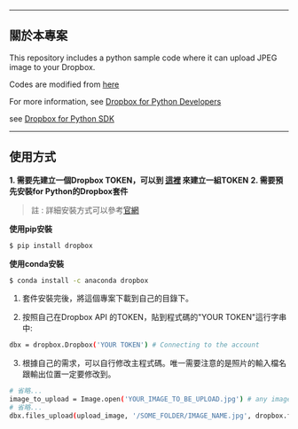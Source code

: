 ----
## 關於本專案

This repository includes a python sample code where it can upload JPEG image to your Dropbox.

Codes are modified from [here](https://stackoverflow.com/questions/57286114/how-to-upload-an-image-on-dropbox-using-its-api-v2-in-python)

For more information,
see [Dropbox for Python Developers](https://www.dropbox.com/developers/documentation/python)

see [Dropbox for Python SDK](https://dropbox-sdk-python.readthedocs.io/en/latest/)

----
## 使用方式
**1. 需要先建立一個Dropbox TOKEN，可以到 [這裡](https://www.dropbox.com/developers/apps) 來建立一組TOKEN**
**2. 需要預先安裝for Python的Dropbox套件**

>註 : 詳細安裝方式可以參考[官網](https://www.dropbox.com/developers/documentation/python#install)

**使用pip安裝**
```bash
$ pip install dropbox
```

**使用conda安裝**
```bash
$ conda install -c anaconda dropbox
```

1. 套件安裝完後，將這個專案下載到自己的目錄下。

2. 按照自己在Dropbox API 的TOKEN，貼到程式碼的"YOUR TOKEN"這行字串中:
```bash
dbx = dropbox.Dropbox('YOUR TOKEN') # Connecting to the account
```

3. 根據自己的需求，可以自行修改主程式碼。唯一需要注意的是照片的輸入檔名跟輸出位置一定要修改到。
```bash
# 省略...
image_to_upload = Image.open('YOUR_IMAGE_TO_BE_UPLOAD.jpg') # any image
# 省略...
dbx.files_upload(upload_image, '/SOME_FOLDER/IMAGE_NAME.jpg', dropbox.files.WriteMode.add, mute = True)
```
